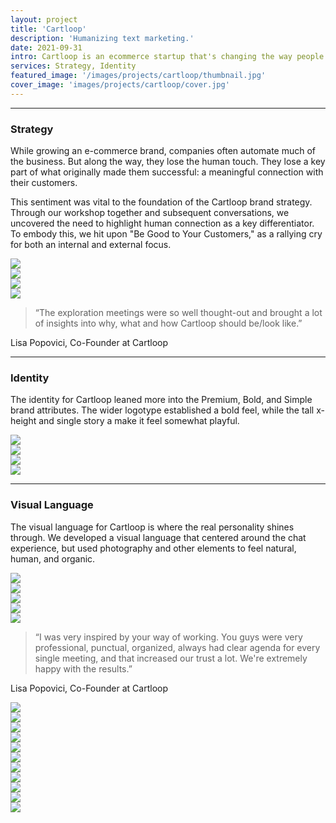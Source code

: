 ```yaml
---
layout: project
title: 'Cartloop'
description: 'Humanizing text marketing.'
date: 2021-09-31
intro: Cartloop is an ecommerce startup that's changing the way people interact with brands. Instead of automated messages (or chat bots), Cartloop is helping brands grow by creating super-personalized experiences throughout the entire shopping journey. We worked with Cartloop to create a new brand strategy and visual identity. We also created a unique visual language that would scale across various touchpoints like website, illustrations, and social media. <p>Collaborators&#x3a; <a target="_blank" href="https://studiomightymighty.com/">Ryan Harrison</a></p>
services: Strategy, Identity
featured_image: '/images/projects/cartloop/thumbnail.jpg'
cover_image: 'images/projects/cartloop/cover.jpg'
---
```


<hr class="span-12" />

<div class="span-12 md-span-6">
    <h3 class="displayLarge">Strategy</h3>
</div>

<div class="span-12 md-span-6 md-start-7">
    <p>While growing an e-commerce brand, companies often automate much of the business. But along the way, they lose the human touch. They lose a key part of what originally made them successful: a meaningful connection with their customers.</p>
    <p>This sentiment was vital to the foundation of the Cartloop brand strategy. Through our workshop together and subsequent conversations, we uncovered the need to highlight human connection as a key differentiator. To embody this, we hit upon "Be Good to Your Customers," as a rallying cry for both an internal and external focus.</p>
</div>

<div class="span-12 pt1">
    <img src="{{ '/images/projects/cartloop/tagline.jpg' | relative_url }}" />
</div>

<div class="span-12 sm-span-6 pt1 lg-pt2">
     <img src="{{ '/images/projects/cartloop/attributes.jpg' | relative_url }}" />
</div>
<div class="span-12 sm-span-6 sm-start-7 pt1 lg-pt2">
    <img src="{{ '/images/projects/cartloop/chatbox.jpg' | relative_url }}" />
</div>

<div class="span-12 pt1 lg-pt2 mb10">
    <img src="{{ '/images/projects/cartloop/summary.jpg' | relative_url }}" />
</div>

<div class="span-12 md-span-10 pb6 mb6 mt10">
    <blockquote><span>“</span>The exploration meetings were so well thought-out and brought a lot of insights into why, what and how Cartloop should be/look like.”</blockquote>
    <p>Lisa Popovici, Co-Founder at Cartloop</p>
</div>

<hr class="span-12" />

<div class="span-12 md-span-6">
    <h3 class="displayLarge">Identity</h3>
</div>

<div class="span-12 md-span-6 md-start-7">
    <p>The identity for Cartloop leaned more into the Premium, Bold, and Simple brand attributes. The wider logotype established a bold feel, while the tall x-height and single story a make it feel somewhat playful.</p>
</div>

<div class="span-12 pt1 lg-pt2 mb10">
    <img src="{{ '/images/projects/cartloop/logo.jpg' | relative_url }}" />
</div>

<div class="span-12 sm-span-6 pt1 lg-pt2">
     <img src="{{ '/images/projects/cartloop/icon.jpg' | relative_url }}" />
</div>
<div class="span-12 sm-span-6 sm-start-7 pt1 lg-pt2">
    <img src="{{ '/images/projects/cartloop/gradient-mark.jpg' | relative_url }}" />
</div>

<div class="span-12 pt1 lg-pt2 mb10">
    <img src="{{ '/images/projects/cartloop/pins.jpg' | relative_url }}" />
</div>

<hr class="span-12" />

<div class="span-12 md-span-6">
    <h3 class="displayLarge">Visual Language</h3>
</div>

<div class="span-12 md-span-6 md-start-7">
    <p>The visual language for Cartloop is where the real personality shines through. We developed a visual language that centered around the chat experience, but used photography and other elements to feel natural, human, and organic.</p>
</div>

<div class="span-12 sm-span-6 pt1 lg-pt2">
     <img src="{{ '/images/projects/cartloop/color-wheel.jpg' | relative_url }}" />
</div>
<div class="span-12 sm-span-6 sm-start-7 pt1 lg-pt2">
    <img src="{{ '/images/projects/cartloop/gradient-map.jpg' | relative_url }}" />
</div>

<div class="span-12 pt1 lg-pt2">
    <img src="{{ '/images/projects/cartloop/colors.jpg' | relative_url }}" />
</div>

<div class="span-12 sm-span-6 pt1 lg-pt2">
     <img src="{{ '/images/projects/cartloop/roobert.jpg' | relative_url }}" />
</div>
<div class="span-12 sm-span-6 sm-start-7 pt1 lg-pt2">
    <img src="{{ '/images/projects/cartloop/inter.jpg' | relative_url }}" />
</div>

<div class="span-12 md-span-10 pb6 mb6 mt10">
    <blockquote><span>“</span>I was very inspired by your way of working. You guys were very professional, punctual, organized, always had clear agenda for every single meeting, and that increased our trust a lot. We're extremely happy with the results.”</blockquote>
    <p>Lisa Popovici, Co-Founder at Cartloop</p>
</div>

<div class="span-12 pt1 lg-pt2">
    <img src="{{ '/images/projects/cartloop/visual-language.jpg' | relative_url }}" />
</div>

<div class="span-12 sm-span-6 pt1 lg-pt2">
     <img src="{{ '/images/projects/cartloop/photography-1.jpg' | relative_url }}" />
</div>
<div class="span-12 sm-span-6 sm-start-7 pt1 lg-pt2">
    <img src="{{ '/images/projects/cartloop/photography-2.jpg' | relative_url }}" />
</div>

<div class="span-12 sm-span-6 pt1 lg-pt2">
     <img src="{{ '/images/projects/cartloop/photography-3.jpg' | relative_url }}" />
</div>
<div class="span-12 sm-span-6 sm-start-7 pt1 lg-pt2">
    <img src="{{ '/images/projects/cartloop/photography-4.jpg' | relative_url }}" />
</div>

<div class="span-12 pt1 lg-pt2">
    <img src="{{ '/images/projects/cartloop/product.jpg' | relative_url }}" />
</div>

<div class="span-12 sm-span-6 pt1 lg-pt2">
     <img src="{{ '/images/projects/cartloop/illustration-1.jpg' | relative_url }}" />
</div>
<div class="span-12 sm-span-6 sm-start-7 pt1 lg-pt2">
    <img src="{{ '/images/projects/cartloop/illustration-2.jpg' | relative_url }}" />
</div>

<div class="span-12 sm-span-6 pt1 lg-pt2">
     <img src="{{ '/images/projects/cartloop/illustration-3.jpg' | relative_url }}" />
</div>
<div class="span-12 sm-span-6 sm-start-7 pt1 lg-pt2">
    <img src="{{ '/images/projects/cartloop/illustration-4.jpg' | relative_url }}" />
</div>

<div class="span-12 pt1 lg-pt2">
    <img src="{{ '/images/projects/cartloop/website.jpg' | relative_url }}" />
</div>
